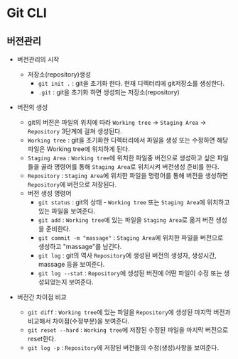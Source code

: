 # Git CLI
## 버전관리
+ 버전관리의 시작
	+ 저장소(repository)생성
		+ `git init .` : git을 초기화 한다. 현재 디렉터리에 git저장소를 생성한다.
		+ `.git` : git을 초기화 하면 생성되는 저장소(repository)
   
+ 버전의 생성
	+ git의 버전은 파일의 위치에 따라 `Working tree` -> `Staging Area` -> `Repository` 3단계에 걸쳐 생성된다.
	+ `Working tree` : git을 초기화한 디렉터리에서 파일을 생성 또는 수정하면 해당 파일은 Working tree에 위치하게 된다.
	+ `Staging Area` : `Working tree`에 위치한 파일중 버전으로 생성하고 싶은 파일들을 골라 명령어를 통해 `Staging Area`로 위치시켜 버전생성 준비를 한다.
	+ `Repository` : `Staging Area`에 위치한 파일을 명령어를 통해 버전을 생성하면 `Repository`에 버전으로 저장된다.
	+ 버전 생성 명령어
		+ `git status` : git의 상태 - `Working tree` 또는 `Staging Area`에 위치하고 있는 파일을 보여준다.
		+ `git add` : `Working tree`에 있는 파일을 `Staging Area`로 옮겨 버전 생성을 준비한다.
		+ `git commit -m "massage"` : `Staging Area`에 위치한 파일을 버전으로 생성하고 "massage"를 남긴다.
		+ `git log` : git의 역사 `Repository`에 생성된 버전의 생성자, 생성시간, massage 등을 보여준다.
		+ `git log --stat` : `Repository`에 생성된 버전에 어떤 파일이 수정 또는 생성되었는지 보여준다.
   
+ 버전간 차이점 비교
	+ `git diff` : `Working tree`에 있는 파일을 `Repository`에 생성된 마지막 버전과 비교해서 차이점(수정부분)을 보여준다.
	+ `git reset --hard` : `Working tree`에 저장된 수정된 파일을 마지막 버전으로 reset한다.
	+ `git log -p` : `Repository`에 저장된 버전들의 수정(생성)사항을 보여준다.
